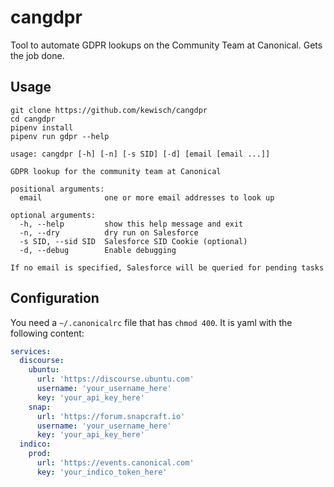 # cangdpr

Tool to automate GDPR lookups on the Community Team at Canonical. Gets the job done.

## Usage

```
git clone https://github.com/kewisch/cangdpr
cd cangdpr
pipenv install
pipenv run gdpr --help
```

```
usage: cangdpr [-h] [-n] [-s SID] [-d] [email [email ...]]

GDPR lookup for the community team at Canonical

positional arguments:
  email              one or more email addresses to look up

optional arguments:
  -h, --help         show this help message and exit
  -n, --dry          dry run on Salesforce
  -s SID, --sid SID  Salesforce SID Cookie (optional)
  -d, --debug        Enable debugging

If no email is specified, Salesforce will be queried for pending tasks
```

## Configuration

You need a `~/.canonicalrc` file that has `chmod 400`. It is yaml with the following content:

```yaml
services:
  discourse:
    ubuntu:
      url: 'https://discourse.ubuntu.com' 
      username: 'your_username_here'
      key: 'your_api_key_here'
    snap:
      url: 'https://forum.snapcraft.io'
      username: 'your_username_here'
      key: 'your_api_key_here'
  indico:
    prod:
      url: 'https://events.canonical.com'
      key: 'your_indico_token_here'
```
